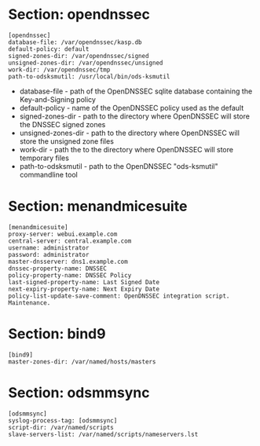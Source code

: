# Section: opendnssec #

    [opendnssec]
    database-file: /var/opendnssec/kasp.db
    default-policy: default
    signed-zones-dir: /var/opendnssec/signed
    unsigned-zones-dir: /var/opendnssec/unsigned
    work-dir: /var/opendnssec/tmp
    path-to-odsksmutil: /usr/local/bin/ods-ksmutil

 * database-file - path of the OpenDNSSEC sqlite database containing
 the Key-and-Signing policy
 * default-policy - name of the OpenDNSSEC policy used as the default
 * signed-zones-dir - path to the directory where OpenDNSSEC will
 store the DNSSEC signed zones
 * unsigned-zones-dir - path to the directory where OpenDNSSEC will
   store the unsigned zone files
 * work-dir - path the to the directory where OpenDNSSEC will store
   temporary files
 * path-to-odsksmutil - path to the OpenDNSSEC "ods-ksmutil"
   commandline tool

# Section: menandmicesuite #

    [menandmicesuite]
    proxy-server: webui.example.com
    central-server: central.example.com
    username: administrator
    password: administrator
    master-dnsserver: dns1.example.com
    dnssec-property-name: DNSSEC
    policy-property-name: DNSSEC Policy
    last-signed-property-name: Last Signed Date
    next-expiry-property-name: Next Expiry Date
    policy-list-update-save-comment: OpenDNSSEC integration script. Maintenance.

# Section: bind9 #

    [bind9]
    master-zones-dir: /var/named/hosts/masters

# Section: odsmmsync # 

    [odsmmsync]
    syslog-process-tag: [odsmmsync]
    script-dir: /var/named/scripts
    slave-servers-list: /var/named/scripts/nameservers.lst

